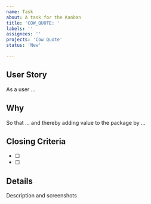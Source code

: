 ```yaml
---
name: Task
about: A task for the Kanban
title: 'COW_QUOTE: '
labels: ''
assignees: ''
projects: 'Cow Quote'
status: 'New'

---
```

## User Story

As a user ...

## Why

So that ... and thereby adding value to the package by ...

## Closing Criteria

- [ ]
- [ ]

## Details

Description and screenshots
